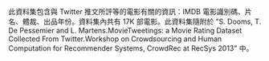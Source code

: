 ﻿此資料集包含與 Twitter 推文所評等的電影有關的資訊：IMDB 電影識別碼、片名、體裁、出品年份。資料集內共有 17K 部電影。此資料集隨附於 "S. Dooms, T. De Pessemier and L. Martens.MovieTweetings: a Movie Rating Dataset Collected From Twitter.Workshop on Crowdsourcing and Human Computation for Recommender Systems, CrowdRec at RecSys 2013" 中。
<!--HONumber=42-->
